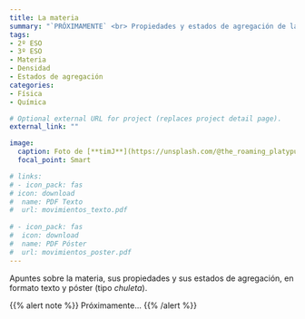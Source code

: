 ```yaml
---
title: La materia
summary: "`PRÓXIMAMENTE` <br> Propiedades y estados de agregación de la materia."
tags:
- 2º ESO
- 3º ESO
- Materia
- Densidad
- Estados de agregación
categories:
- Física
- Química

# Optional external URL for project (replaces project detail page).
external_link: ""

image:
  caption: Foto de [**timJ**](https://unsplash.com/@the_roaming_platypus) en [Unsplash](https://unsplash.com)
  focal_point: Smart

# links:
# - icon_pack: fas
# icon: download
#  name: PDF Texto
#  url: movimientos_texto.pdf
  
# - icon_pack: fas
#  icon: download
#  name: PDF Póster
#  url: movimientos_poster.pdf  
---
```


Apuntes sobre la materia, sus propiedades y sus estados de agregación, en formato texto y póster (tipo _chuleta_).

{{% alert note %}}
Próximamente...
{{% /alert %}}